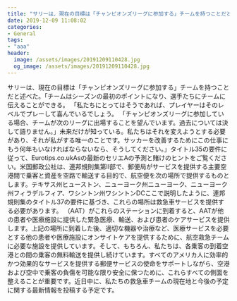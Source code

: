 ```yaml
---
title: "サリーは、現在の目標は「チャンピオンズリーグに参加する」チームを持つことだと述べた。"
date: 2019-12-09 11:08:02
categories:
- General
tags:
- "aaa"
header:
  image: /assets/images/20191209110428.jpg
  og_image: /assets/images/20191209110428.jpg
---
```


サリーは、現在の目標は「チャンピオンズリーグに参加する」チームを持つことだと述べた。「チームはシーズンの最初のポイントになり、選手たちにチームに伝えることができる。 「私たちにとってはそうであれば、プレイヤーはそのレベルでプレーして喜んでいるでしょう。 「チャンピオンズリーグに参加している場合、チームが次のリーグに出場することを望んでいます。過去については決して語りません。」未来だけが知っている。私たちはそれを変えようとする必要があり、それが私がする唯一のことです。サッカーを改善するためにこの仕事にもう何年もいなければならないなら、そうしてください。」タイトル35の要件に従って、Eurotips.co.ukAsの最新のセリエAの予測と賭けのヒントをご覧ください。米国郵政公社は、連邦規則集第II部で、郵便局がサービスを提供する主要空港間で乗客と資産を空路で輸送する目的で、航空便を次の場所で提供するものとします。テキサス州ヒューストン、ニューヨーク州ニューヨーク、ニューヨーク州フィラデルフィア、ワシントン州ワシントンDCここで説明したように、連邦規則集のタイトル37の要件に基づき、これらの場所は救急車サービスを提供する必要があります。 （AAT）がこれらのステーションに到着すると、AATが他の患者や医療施設に提供した緊急医療、輸送、および患者のケアサービスを提供します。上記の場所に到着した後、適切な機器や治療など、医療サービスを必要とする他の患者や医療施設にオンサイトケアを提供するために、航空救急チームに必要な施設を提供しています。そして、もちろん、私たちは、各乗客の到着空港との間の乗客の無料輸送を提供し続けています。すべてのアメリカ人に効率的かつ効果的なサービスを提供する郵便サービスの使命をサポートしながら、空港および空中で乗客の負傷を可能な限り安全に保つために、これらすべての側面を整えることが重要です。近日中に、私たちの救急車チームの現在地と今後の予定に関する最新情報を投稿する予定です。
